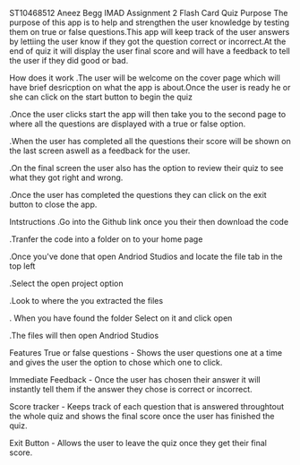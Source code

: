 ST10468512 Aneez Begg
IMAD Assignment 2 Flash Card Quiz
Purpose
The purpose of this app is to help and strengthen the user knowledge by testing them on true or false questions.This app will keep track of the user answers by lettiing the user know if they got the question correct or incorrect.At the end of quiz it will display the user final score and will have a feedback to tell the user if they did good or bad.

How does it work
.The user will be welcome on the cover page which will have brief desricption on what the app is about.Once the user is ready he or she can click on the start button to begin the quiz

.Once the user clicks start the app will then take you to the second page to where all the questions are displayed with a true or false option.

.When the user has completed all the questions their score will be shown on the last screen aswell as a feedback for the user.

.On the final screen the user also has the option to review their quiz to see what they got right and wrong.

.Once the user has completed the questions they can click on the exit button to close the app.

Intstructions
.Go into the Github link once you their then download the code

.Tranfer the code into a folder on to your home page

.Once you've done that open Andriod Studios and locate the file tab in the top left

.Select the open project option

.Look to where the you extracted the files

. When you have found the folder Select on it and click open

.The files will then open Andriod Studios

Features
True or false questions - Shows the user questions one at a time and gives the user the option to chose which one to click.

Immediate Feedback - Once the user has chosen their answer it will instantly tell them if the answer they chose is correct or incorrect.

Score tracker - Keeps track of each question that is answered throughtout the whole quiz and shows the final score once the user has finished the quiz.

Exit Button - Allows the user to leave the quiz once they get their final score.

